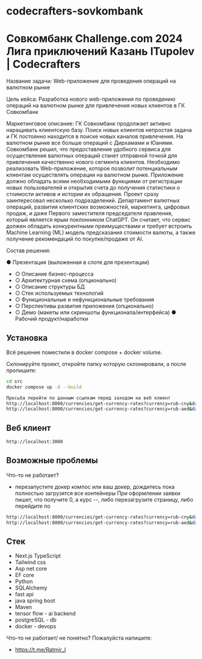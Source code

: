 # codecrafters-sovkombank


# Совкомбанк Challenge.com 2024 Лига приключений Казань ITupolev | Codecrafters


Название задачи: Web-приложение для проведения операций на валютном рынке

Цель кейса: Разработка нового web-приложения по проведению операций на валютном рынке для привлечения новых клиентов в ГК Совкомбанк

Маркетинговое описание: ГК Совкомбанк продолжает активно наращивать клиентскую базу. Поиск новых клиентов непростая задача и ГК постоянно находится в поиске новых каналов привлечения. На валютном рынке все больше операций с Дирхамами и Юанями. Совкомбанк решил, что предоставление удобного сервиса для осуществления валютных операций станет отправной точкой для привлечения качественно нового сегмента клиентов.
Необходимо реализовать Web-приложение, которое позволит потенциальным клиентам осуществлять операции на валютном рынке. Приложение должно обладать всеми необходимыми функциями от регистрации новых пользователей и открытия счета до получения статистики о стоимости активов и истории их обращения. 
Проект сразу заинтересовал несколько подразделений. Департамент валютных операций, развития клиентских возможностей, маркетинга, цифровых продаж, и даже Первого заместителя председателя правления, который является ярым поклонником ChatGPT. Он считает, что сервис должен обладать конкурентными преимуществами и требует встроить Machine Learning (ML) модель предсказания стоимости валюты, а также получение рекомендаций по покупке/продаже от AI. 

Состав решения: 

●	Презентация (выложенная в слоте для презентации)
-   ○	Описание бизнес-процесса
-   ○	Архитектурная схема (опционально)
-   ○	Описание структуры БД
-   ○	Стек используемых технологий
-   ○	Функциональные и нефункциональные требования
-   ○	Перспективы развития приложения (опционально)
-   ○	Демо (макеты или скриншоты функционала/интерфейса)
●	Рабочий продукт/наработки	

## Установка

Всё решение поместили в docker compose + docker volume.

Склонируйте проект, откройте папку которую склонировали, а после пропишите:

```sh
cd src
docker compose up -d --build
```

```sh
Просьба перейти по данным ссылкам перед заходом на веб клиент
http://localhost:8000/currencies/get-currency-rates?currency=rub-cny&days=1
http://localhost:8000/currencies/get-currency-rates?currency=rub-aed&days=1
```

## Веб клиент

```sh
http://localhost:3000
```

## Возможные проблемы
Что-то не работает? 
- перезапустите докер компос или ваш докер, дождитесь пока полностью загрузятся все контейнеры
При оформлении заявки пишет, что получите 0, а курс --, либо перезагрузите страницу, либо перейдите по 
```sh
http://localhost:8000/currencies/get-currency-rates?currency=rub-cny&days=1
http://localhost:8000/currencies/get-currency-rates?currency=rub-aed&days=1
```

## Стек
- Next.js TypeScript
- Tailwind css 
- Asp net core
- EF core 
- Python
- SQLAlchemy
- fast api
- java spring boot
- Maven
- tensor flow - ai backend
- postgreSQL - db
- docker - devops

Что-то не работает/ не понятно? Пожалуйста напишите:
- https://t.me/Ratmir_I